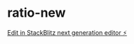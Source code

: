 # ratio-new

[Edit in StackBlitz next generation editor ⚡️](https://stackblitz.com/~/github.com/surenganne/ratio-new)